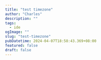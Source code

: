 ```yaml
---
title: "test timezone"
author: "Charles"
description: ""
tags:
  - ide
ogImage: ""
slug: "test-timezone"
pubDatetime: 2024-04-07T18:58:43.369+08:00
featured: false
draft: false
---
```

